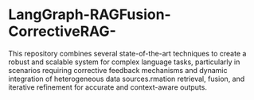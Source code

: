 # LangGraph-RAGFusion-CorrectiveRAG-
 This repository combines several state-of-the-art techniques to create a robust and scalable system for complex language tasks, particularly in scenarios requiring corrective feedback mechanisms and dynamic integration of heterogeneous data sources.rmation retrieval, fusion, and iterative refinement for accurate and context-aware outputs.
